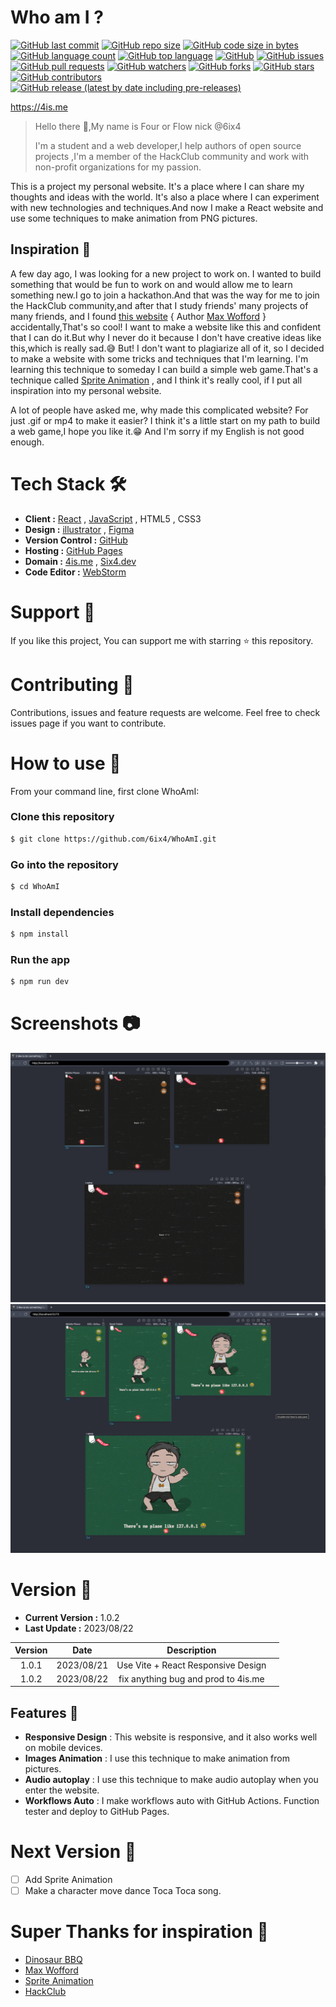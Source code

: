 # Who am I ?

[![GitHub last commit](https://img.shields.io/github/last-commit/64Dev/WhoAmI)](https://github.com/64Dev/WhoAmI/commits/main)
[![GitHub repo size](https://img.shields.io/github/repo-size/64Dev/WhoAmI)](https://github.com/64Dev/WhoAmI)
[![GitHub code size in bytes](https://img.shields.io/github/languages/code-size/64Dev/WhoAmI)](https://github.com/64Dev/WhoAmI)
[![GitHub language count](https://img.shields.io/github/languages/count/64Dev/WhoAmI)](https://github.com/64Dev/WhoAmI)
[![GitHub top language](https://img.shields.io/github/languages/top/64Dev/WhoAmI)](https://github.com/64Dev/WhoAmI)
[![GitHub](https://img.shields.io/github/license/64Dev/WhoAmI)](https://github.com/64Dev/WhoAmI/blob/main/LICENSE)
[![GitHub issues](https://img.shields.io/github/issues/64Dev/WhoAmI)](https://github.com/64Dev/WhoAmI/issues)
[![GitHub pull requests](https://img.shields.io/github/issues-pr/64Dev/WhoAmI)](https://github.com/64Dev/WhoAmI/pulls)
[![GitHub watchers](https://img.shields.io/github/watchers/64Dev/WhoAmI)](https://github.com/64Dev/WhoAmI/watchers)
[![GitHub forks](https://img.shields.io/github/forks/64Dev/WhoAmI)](https://github.com/64Dev/WhoAmI/network/members)
[![GitHub stars](https://img.shields.io/github/stars/64Dev/WhoAmI)](https://github.com/64Dev/WhoAmI/stargazers)
[![GitHub contributors](https://img.shields.io/github/contributors/64Dev/WhoAmI)](https://github.com/64Dev/WhoAmI/graphs/contributors)
[![GitHub release (latest by date including pre-releases)](https://img.shields.io/github/v/release/64Dev/WhoAmI?include_prereleases)](https://github.com/64Dev/WhoAmI/releases)

  https://4is.me

> Hello there 👋,My name is Four or Flow nick @6ix4
> 
> I'm a student and a web developer,I help authors of open source projects ,I'm a member of the HackClub community and
> work with non-profit organizations for my passion.

This is a project my personal website. It's a place where I can share my thoughts and ideas with the world. It's also a
place
where I can experiment with new technologies and techniques.And now I make a React website and use some techniques to
make animation from PNG pictures.
## Inspiration 🌱
A few day ago, I was looking for a new project to work on. I wanted to build something that would be fun to work on and
would allow me to learn something new.I go to join a hackathon.And that was the way for me to join the HackClub
community,and after
that I study friends' many projects of many friends, and I found [this website](https://www.dinosaurbbq.org/) { Author [Max Wofford](https://github.com/maxwofford) }
accidentally,That's so cool! I want to make a website like this and confident that I can do it.But why I never do it
because I don't have creative ideas like this,which is really sad.😅
But! I don't want to plagiarize all of it, so I decided to make a website with some tricks and techniques that I'm
learning. I'm learning this technique to someday I can build a simple web game.That's a technique
called [Sprite Animation](https://www.youtube.com/watch?v=3b7FyIxWW94&list=PL4cUxeGkcC9iHDnQfTHEVVceOEBsOf07i&index=1)
, and I think it's really cool, if I put all inspiration into my personal website.

A lot of people have asked me, why made this complicated website? For just .gif or mp4 to make it easier? I think it's a
little start on my path to build a web game,I hope you like it.😁 And I'm sorry if my English is not good enough.
# Tech Stack 🛠

- **Client :** [React](https://reactjs.org/) , [JavaScript](https://www.javascript.com/) , HTML5 , CSS3
- **Design :** [illustrator](https://www.adobe.com/products/illustrator.html) , [Figma](https://www.figma.com/)
- **Version Control :** [GitHub](https://github.com/64Dev/WhoAmI)
- **Hosting :** [GitHub Pages](https://pages.github.com/)
- **Domain :** [4is.me](https://4is.me) , [Six4.dev](https://six4.dev)
- **Code Editor :** [WebStorm](https://www.jetbrains.com/webstorm/)

# Support 🙏

If you like this project, You can support me with starring ⭐ this repository.

# Contributing 🤝

Contributions, issues and feature requests are welcome. Feel free to check
issues page if you want to contribute.

# How to use 📖

From your command line, first clone WhoAmI:

### Clone this repository
```bash
$ git clone https://github.com/6ix4/WhoAmI.git
```

### Go into the repository
```bash
$ cd WhoAmI
```

### Install dependencies
```bash
$ npm install
```

### Run the app
```bash
$ npm run dev
```
# Screenshots 📷

![img.png](src/test/__snapshots__/img.png)
![img.png](src/test/__snapshots__/img2.png)

# Version 📌

- **Current Version :** 1.0.2
- **Last Update :** 2023/08/22

| Version |    Date    |             Description             |     |
|:-------:|:----------:|:-----------------------------------:|-----|
|  1.0.1  | 2023/08/21 | Use Vite + React Responsive Design  |     |
|  1.0.2  | 2023/08/22 | fix anything bug and prod to 4is.me |     |

## Features 🌟
- **Responsive Design** : This website is responsive, and it also works well on mobile devices.
- **Images Animation** : I use this technique to make animation from pictures.
- **Audio autoplay** : I use this technique to make audio autoplay when you enter the website.
- **Workflows Auto** : I make workflows auto with GitHub Actions. Function tester and deploy to GitHub Pages.

# Next Version 📌
- [ ] Add Sprite Animation
- [ ] Make a character move dance Toca Toca song.

# Super Thanks for inspiration 🙏

- [Dinosaur BBQ](https://www.dinosaurbbq.org/)
- [Max Wofford](https://github.com/maxwofford)
- [Sprite Animation](https://www.youtube.com/watch?v=3b7FyIxWW94&list=PL4cUxeGkcC9iHDnQfTHEVVceOEBsOf07i&index=1)
- [HackClub](https://hackclub.com/)
